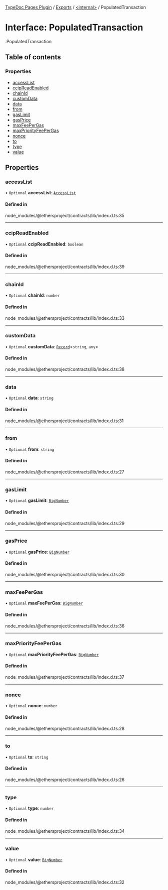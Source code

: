 [TypeDoc Pages Plugin](../README.md) / [Exports](../modules.md) / [<internal\>](../modules/internal_.md) / PopulatedTransaction

# Interface: PopulatedTransaction

[<internal>](../modules/internal_.md).PopulatedTransaction

## Table of contents

### Properties

- [accessList](internal_.PopulatedTransaction.md#accesslist)
- [ccipReadEnabled](internal_.PopulatedTransaction.md#ccipreadenabled)
- [chainId](internal_.PopulatedTransaction.md#chainid)
- [customData](internal_.PopulatedTransaction.md#customdata)
- [data](internal_.PopulatedTransaction.md#data)
- [from](internal_.PopulatedTransaction.md#from)
- [gasLimit](internal_.PopulatedTransaction.md#gaslimit)
- [gasPrice](internal_.PopulatedTransaction.md#gasprice)
- [maxFeePerGas](internal_.PopulatedTransaction.md#maxfeepergas)
- [maxPriorityFeePerGas](internal_.PopulatedTransaction.md#maxpriorityfeepergas)
- [nonce](internal_.PopulatedTransaction.md#nonce)
- [to](internal_.PopulatedTransaction.md#to)
- [type](internal_.PopulatedTransaction.md#type)
- [value](internal_.PopulatedTransaction.md#value)

## Properties

### accessList

• `Optional` **accessList**: [`AccessList`](../modules/internal_.md#accesslist)

#### Defined in

node_modules/@ethersproject/contracts/lib/index.d.ts:35

___

### ccipReadEnabled

• `Optional` **ccipReadEnabled**: `boolean`

#### Defined in

node_modules/@ethersproject/contracts/lib/index.d.ts:39

___

### chainId

• `Optional` **chainId**: `number`

#### Defined in

node_modules/@ethersproject/contracts/lib/index.d.ts:33

___

### customData

• `Optional` **customData**: [`Record`](../modules/internal_.md#record)<`string`, `any`\>

#### Defined in

node_modules/@ethersproject/contracts/lib/index.d.ts:38

___

### data

• `Optional` **data**: `string`

#### Defined in

node_modules/@ethersproject/contracts/lib/index.d.ts:31

___

### from

• `Optional` **from**: `string`

#### Defined in

node_modules/@ethersproject/contracts/lib/index.d.ts:27

___

### gasLimit

• `Optional` **gasLimit**: [`BigNumber`](../classes/internal_.BigNumber.md)

#### Defined in

node_modules/@ethersproject/contracts/lib/index.d.ts:29

___

### gasPrice

• `Optional` **gasPrice**: [`BigNumber`](../classes/internal_.BigNumber.md)

#### Defined in

node_modules/@ethersproject/contracts/lib/index.d.ts:30

___

### maxFeePerGas

• `Optional` **maxFeePerGas**: [`BigNumber`](../classes/internal_.BigNumber.md)

#### Defined in

node_modules/@ethersproject/contracts/lib/index.d.ts:36

___

### maxPriorityFeePerGas

• `Optional` **maxPriorityFeePerGas**: [`BigNumber`](../classes/internal_.BigNumber.md)

#### Defined in

node_modules/@ethersproject/contracts/lib/index.d.ts:37

___

### nonce

• `Optional` **nonce**: `number`

#### Defined in

node_modules/@ethersproject/contracts/lib/index.d.ts:28

___

### to

• `Optional` **to**: `string`

#### Defined in

node_modules/@ethersproject/contracts/lib/index.d.ts:26

___

### type

• `Optional` **type**: `number`

#### Defined in

node_modules/@ethersproject/contracts/lib/index.d.ts:34

___

### value

• `Optional` **value**: [`BigNumber`](../classes/internal_.BigNumber.md)

#### Defined in

node_modules/@ethersproject/contracts/lib/index.d.ts:32

